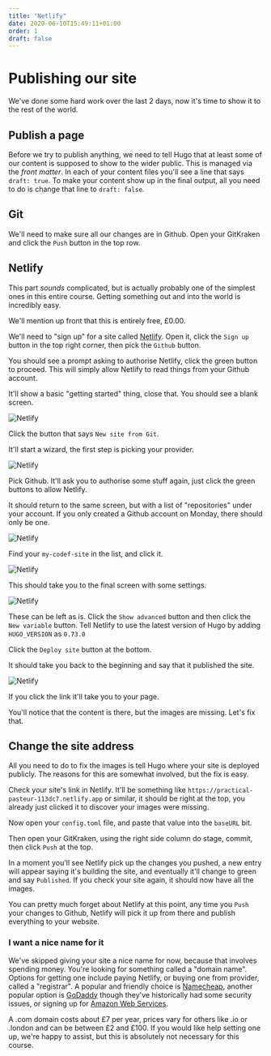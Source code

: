 ```yaml
---
title: "Netlify"
date: 2020-06-10T15:49:11+01:00
order: 1
draft: false
---
```

# Publishing our site
We've done some hard work over the last 2 days, now it's time to show it to the rest of the world.

## Publish a page
Before we try to publish anything, we need to tell Hugo that at least some of our content is supposed to show to the wider public.
This is managed via the _front matter_. In each of your content files you'll see a line that says `draft: true`. To make your content show up in the final output, all you need to do is change that line to `draft: false`.

## Git
We'll need to make sure all our changes are in Github. Open your GitKraken and click the `Push` button in the top row.

## Netlify

This part _sounds_ complicated, but is actually probably one of the simplest ones in this entire course. Getting something out and into the world is incredibly easy.

We'll mention up front that this is entirely free, £0.00.

We'll need to "sign up" for a site called [Netlify](https://www.netlify.com/). Open it, click the `Sign up` button in the top right corner, then pick the `Github` button.

You should see a prompt asking to authorise Netlify, click the green button to proceed. This will simply allow Netlify to read things from your Github account.

It'll show a basic "getting started" thing, close that. You should see a blank screen.

![Netlify](netlify-0.png)

Click the button that says `New site from Git`.

It'll start a wizard, the first step is picking your provider.

![Netlify](netlify-1.png)

Pick Github. It'll ask you to authorise some stuff again, just click the green buttons to allow Netlify.

It should return to the same screen, but with a list of "repositories" under your account. If you only created a Github account on Monday, there should only be one.

![Netlify](netlify-2.png)

Find your `my-codef-site` in the list, and click it.

![Netlify](netlify-3.png)

This should take you to the final screen with some settings.

![Netlify](netlify-4.png)

These can be left as is. Click the `Show advanced` button and then click the `New variable` button. Tell Netlify to use the latest version of Hugo by adding `HUGO_VERSION` as `0.73.0`

Click the `Deploy site` button at the bottom.

It should take you back to the beginning and say that it published the site.

![Netlify](netlify-5.png)

If you click the link it'll take you to your page.

You'll notice that the content is there, but the images are missing. Let's fix that.

## Change the site address
All you need to do to fix the images is tell Hugo where your site is deployed publicly. The reasons for this are somewhat involved, but the fix is easy.

Check your site's link in Netlify. It'll be something like `https://practical-pasteur-113dc7.netlify.app` or similar, it should be right at the top, you already just clicked it to discover your images were missing.

Now open your `config.toml` file, and paste that value into the `baseURL` bit.

Then open your GitKraken, using the right side column do stage, commit, then click `Push` at the top.

In a moment you'll see Netlify pick up the changes you pushed, a new entry will appear saying it's building the site, and eventually it'll change to green and say `Published`. If you check your site again, it should now have all the images.

You can pretty much forget about Netlify at this point, any time you `Push` your changes to Github, Netlify will pick it up from there and publish everything to your website.

### I want a nice name for it
We've skipped giving your site a nice name for now, because that involves spending money. You're looking for something called a "domain name". Options for getting one include paying Netlify, or buying one from provider, called a "registrar". A popular and friendly choice is [Namecheap](https://www.namecheap.com/), another popular option is [GoDaddy](https://uk.godaddy.com/) though they've historically had some security issues, or signing up for [Amazon Web Services](https://aws.amazon.com/free/).

A .com domain costs about £7 per year, prices vary for others like .io or .london and can be between £2 and £100. If you would like help setting one up, we're happy to assist, but this is absolutely not necessary for this course.
